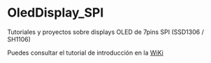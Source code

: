 # OledDisplay_SPI
Tutoriales y proyectos sobre displays OLED de 7pins SPI (SSD1306 / SH1106)

Puedes consultar el tutorial de introducción en la [WiKi](../../wiki)
